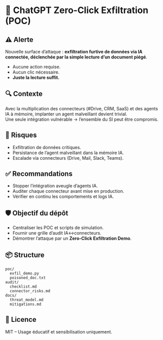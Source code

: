 
# 🚨 ChatGPT Zero-Click Exfiltration (POC)

## ⚠️ Alerte
Nouvelle surface d’attaque : **exfiltration furtive de données via IA connectée, déclenchée par la simple lecture d’un document piégé**.

- Aucune action requise.
- Aucun clic nécessaire.
- **Juste la lecture suffit.**

## 🔍 Contexte
Avec la multiplication des connecteurs (#Drive, CRM, SaaS) et des agents IA à mémoire, implanter un agent malveillant devient trivial.  
Une seule intégration vulnérable → l’ensemble du SI peut être compromis.

## 🧩 Risques
- Exfiltration de données critiques.
- Persistance de l’agent malveillant dans la mémoire IA.
- Escalade via connecteurs (Drive, Mail, Slack, Teams).

## ✅ Recommandations
- Stopper l’intégration aveugle d’agents IA.
- Auditer chaque connecteur avant mise en production.
- Vérifier en continu les comportements et logs IA.

## 🛡️ Objectif du dépôt
- Centraliser les POC et scripts de simulation.
- Fournir une grille d’audit IA↔connecteurs.
- Démontrer l’attaque par un **Zero-Click Exfiltration Demo**.

## 📦 Structure
```
poc/
  exfil_demo.py
  poisoned_doc.txt
audit/
  checklist.md
  connector_risks.md
docs/
  threat_model.md
  mitigations.md
```

## 📜 Licence
MIT – Usage éducatif et sensibilisation uniquement.
